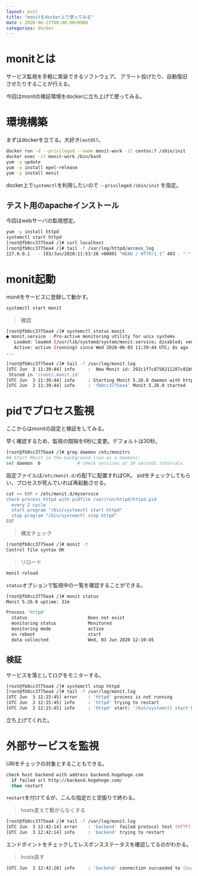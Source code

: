 ```yaml
---
layout: post
title: "monitをdocker上で使ってみる"
date : 2020-06-27T00:00:00+0900
categories: docker
---
```

# monitとは
サービス監視を手軽に実装できるソフトウェア。
アラート投げたり、自動復旧させたりすることが行える。

今回はmonitの検証環境をdockerに立ち上げて使ってみる。

# 環境構築
まずはdockerを立てる。大好き`CentOS7`。

```sh
docker run -d --privileged --name monit-work -it centos:7 /sbin/init
docker exec -it monit-work /bin/bash
yum -y update
yum -y install epel-release
yum -y install monit
```
docker上で`systemctl`を利用したいので `--privileged` `/sbin/init` を指定。

## テスト用のapacheインストール
今回はwebサーバの監視想定。

```sh
yum -y install httpd
systemctl start httpd
[root@fb0cc3775ea4 /]# curl localhost
[root@fb0cc3775ea4 /]# tail -f /var/log/httpd/access_log
127.0.0.1 - - [03/Jun/2020:11:53:28 +0000] "HEAD / HTTP/1.1" 403 - "-" "curl/7.29.0"
```

# monit起動
monitをサービスに登録して動かす。

```sh
systemctl start monit
```

> 確認

```sh
[root@fb0cc3775ea4 /]# systemctl status monit
● monit.service - Pro-active monitoring utility for unix systems
   Loaded: loaded (/usr/lib/systemd/system/monit.service; disabled; vendor preset: disabled)
   Active: active (running) since Wed 2020-06-03 11:39:44 UTC; 8s ago
...

[root@fb0cc3775ea4 /]# tail -f /var/log/monit.log
[UTC Jun  3 11:39:44] info     :  New Monit id: 292c1f7c8758211287c81b92c38f0579
 Stored in '/root/.monit.id'
[UTC Jun  3 11:39:44] info     : Starting Monit 5.26.0 daemon with http interface at [localhost]:2812
[UTC Jun  3 11:39:44] info     : 'fb0cc3775ea4' Monit 5.26.0 started
```

# pidでプロセス監視
ここからはmonitの設定と検証をしてみる。

早く確認するため、監視の間隔を6秒に変更。デフォルトは30秒。

```sh
[root@fb0cc3775ea4 /]# grep daemon /etc/monitrc
## Start Monit in the background (run as a daemon):
set daemon  6              # check services at 30 seconds intervals
```

設定ファイルは`/etc/monit.d/`の配下に配置すればOK。
pidをチェックしてもらい、プロセスが死んでいれば再起動させる。

```sh
cat << EOF > /etc/monit.d/myservice
check process httpd with pidfile /var/run/httpd/httpd.pid
  every 2 cycle
  start program "/bin/systemctl start httpd"
  stop program "/bin/systemctl stop httpd"
EOF
```

> 構文チェック

```sh
[root@fb0cc3775ea4 /]# monit -t
Control file syntax OK
```

> リロード

```sh
monit reload
```

`status`オプションで監視中の一覧を確認することができる。

```sh
[root@fb0cc3775ea4 /]# monit status
Monit 5.26.0 uptime: 31m

Process 'httpd'
  status                       Does not exist
  monitoring status            Monitored
  monitoring mode              active
  on reboot                    start
  data collected               Wed, 03 Jun 2020 12:10:45
```

## 検証
サービスを落としてログをモニターする。

```sh
[root@fb0cc3775ea4 /]# systemctl stop httpd
[root@fb0cc3775ea4 /]# tail -f /var/log/monit.log
[UTC Jun  3 12:15:45] error    : 'httpd' process is not running
[UTC Jun  3 12:15:45] info     : 'httpd' trying to restart
[UTC Jun  3 12:15:45] info     : 'httpd' start: '/bin/systemctl start httpd'
```
立ち上げてくれた。

# 外部サービスを監視
URIをチェックの対象とすることもできる。

```sh
check host backend with address backend.hogehoge.com
  if failed url http://backend.hogehoge.com/
  then restart
```
`restart`を付けてるが、こんな指定だと空振りで終わる。

> hosts変えて繋がらなくする

```sh
[root@fb0cc3775ea4 /]# tail -f /var/log/monit.log
[UTC Jun  3 12:42:14] error    : 'backend' failed protocol test [HTTP] at [backend.hogehoge.com]:80/ [TCP/IP] -- HTTP error: Server returned status 403
[UTC Jun  3 12:42:14] info     : 'backend' trying to restart
```
エンドポイントをチェックしてレスポンスステータスを確認してるのがわかる。

> hosts戻す

```sh
[UTC Jun  3 12:42:20] info     : 'backend' connection succeeded to [backend.hogehoge.com]:80/ [TCP/IP]
```